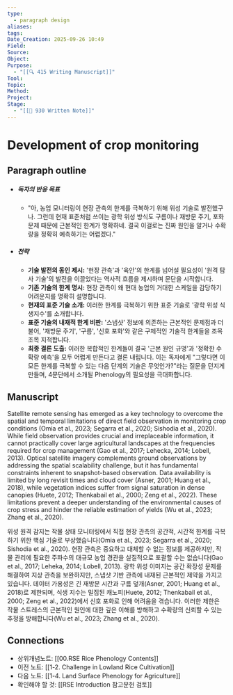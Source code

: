 ```yaml
---
type:
  - paragraph design
aliases:
tags:
Date_Creation: 2025-09-26 10:49
Field:
Source:
Object:
Purpose:
  - "[[🔍 415 Writing Manuscript]]"
Tool:
Topic:
Method:
Project:
Stage:
  - "[[📝 930 Written Note]]"
---
```


# Development of crop monitoring
## Paragraph outline
- ##### 독자의 반응 목표
	- "아, 농업 모니터링이 현장 관측의 한계를 극복하기 위해 위성 기술로 발전했구나. 그런데 현재 표준처럼 쓰이는 광학 위성 방식도 구름이나 재방문 주기, 포화 문제 때문에 근본적인 한계가 명확하네. 결국 이걸로는 진짜 원인을 알거나 수확량을 정확히 예측하기는 어렵겠다."
- ##### 전략
	- **기술 발전의 동인 제시:** '현장 관측'과 '육안'의 한계를 넘어설 필요성이 '원격 탐사 기술'의 발전을 이끌었다는 역사적 흐름을 제시하며 문단을 시작합니다.
	- **기존 기술의 한계 명시:** 현장 관측이 왜 현대 농업의 거대한 스케일을 감당하기 어려운지를 명확히 설명합니다.
	- **현재의 표준 기술 소개:** 이러한 한계를 극복하기 위한 표준 기술로 '광학 위성 식생지수'를 소개합니다.
	- **표준 기술의 내재적 한계 비판:** '스냅샷' 정보에 의존하는 근본적인 문제점과 더불어, '재방문 주기', '구름', '신호 포화'와 같은 구체적인 기술적 한계들을 조목조목 지적합니다.
	- **최종 결론 도출:** 이러한 복합적인 한계들이 결국 '근본 원인 규명'과 '정확한 수확량 예측'을 모두 어렵게 만든다고 결론 내립니다. 이는 독자에게 "그렇다면 이 모든 한계를 극복할 수 있는 다음 단계의 기술은 무엇인가?"라는 질문을 던지게 만들며, 4문단에서 소개될 Phenology의 필요성을 극대화합니다.
## Manuscript

Satellite remote sensing has emerged as a key technology to overcome the spatial and temporal limitations of direct field observation in monitoring crop conditions (Omia et al., 2023; Segarra et al., 2020; Sishodia et al., 2020). While field observation provides crucial and irreplaceable information, it cannot practically cover large agricultural landscapes at the frequencies required for crop management (Gao et al., 2017; Lehecka, 2014; Lobell, 2013). Optical satellite imagery complements ground observations by addressing the spatial scalability challenge, but it has fundamental constraints inherent to snapshot-based observation. Data availability is limited by long revisit times and cloud cover (Asner, 2001; Huang et al., 2018), while vegetation indices suffer from signal saturation in dense canopies (Huete, 2012; Thenkabail et al., 2000; Zeng et al., 2022). These limitations prevent a deeper understanding of the environmental causes of crop stress and hinder the reliable estimation of yields (Wu et al., 2023; Zhang et al., 2020).

위성 원격 감지는 작물 상태 모니터링에서 직접 현장 관측의 공간적, 시간적 한계를 극복하기 위한 핵심 기술로 부상했습니다(Omia et al., 2023; Segarra et al., 2020; Sishodia et al., 2020). 현장 관측은 중요하고 대체할 수 없는 정보를 제공하지만, 작물 관리에 필요한 주파수의 대규모 농업 경관을 실질적으로 포괄할 수는 없습니다(Gao et al., 2017; Leheka, 2014; Lobell, 2013). 광학 위성 이미지는 공간 확장성 문제를 해결하여 지상 관측을 보완하지만, 스냅샷 기반 관측에 내재된 근본적인 제약을 가지고 있습니다. 데이터 가용성은 긴 재방문 시간과 구름 덮개(Asner, 2001; Huang et al., 2018)로 제한되며, 식생 지수는 밀집된 캐노피(Huete, 2012; Thenkabail et al., 2000; Zeng et al., 2022)에서 신호 포화로 인해 어려움을 겪습니다. 이러한 제한은 작물 스트레스의 근본적인 원인에 대한 깊은 이해를 방해하고 수확량의 신뢰할 수 있는 추정을 방해합니다(Wu et al., 2023; Zhang et al., 2020).
## Connections
- 상위개념노트: [[00.RSE Rice Phenology Contents]]
- 이전 노트: [[1-2. Challenge in Lowland Rice Cultivation]]
- 다음 노트: [[1-4. Land Surface Phenology for Agriculture]]
- 확인해야 할 것: [[RSE Introduction 참고문헌 검토]]
